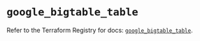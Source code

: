 # `google_bigtable_table`

Refer to the Terraform Registry for docs: [`google_bigtable_table`](https://registry.terraform.io/providers/hashicorp/google/5.33.0/docs/resources/bigtable_table).
